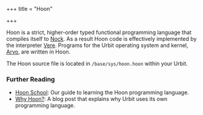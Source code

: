 +++
title = "Hoon"

+++

Hoon is a strict, higher-order typed functional programming language that compiles itself to [Nock](/reference/glossary/nock). As a result Hoon code is effectively implemented by the interpreter [Vere](/reference/glossary/vere). Programs for the Urbit operating system and kernel, [Arvo](/reference/glossary/arvo), are written in Hoon.

The Hoon source file is located in `/base/sys/hoon.hoon` within your Urbit.

### Further Reading

- [Hoon School](/guides/core/hoon-school/): Our guide to learning the Hoon programming language.
- [Why Hoon?](https://urbit.org/blog/why-hoon): A blog post that explains why Urbit uses its own programming language.

